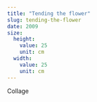 ```yaml
---
title: "Tending the flower"
slug: tending-the-flower
date: 2009
size:
  height:
    value: 25
    unit: cm
  width:
    value: 25
    unit: cm
---
```


Collage
